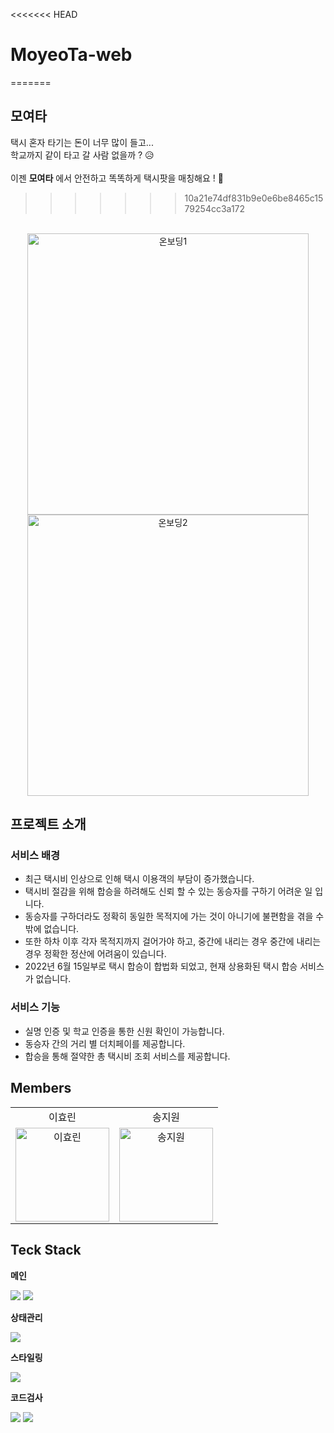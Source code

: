 <<<<<<< HEAD

# MoyeoTa-web
=======
## 모여타
택시 혼자 타기는 돈이 너무 많이 들고... <br>
학교까지 같이 타고 갈 사람 없을까 ? 😥
<br><br>
이젠 __모여타__ 에서 안전하고 똑똑하게 택시팟을 매칭해요 ! 🚕
>>>>>>> 10a21e74df831b9e0e6be8465c1579254cc3a172

<br>

<div align='center' flex-direction='row'>
<img height='450' alt='온보딩1' src='https://postfiles.pstatic.net/MjAyMzA5MDdfMTg0/MDAxNjk0MDY3MzI4NTA0.-ztrpWOMkLi3mlzlbBOeC4NmaJZSMWLTo6cwlDExYq0g.Q7Ghu1okVS8NCb22YuUSldJwEdM1eWjzukzI3yCaw8Eg.PNG.hyorish03/%EC%98%A8%EB%B3%B4%EB%94%A92.png?type=w966'/>
<img height='450' alt='온보딩2' src='https://postfiles.pstatic.net/MjAyMzA5MDdfMTMw/MDAxNjk0MDY3MzI4NTA2.CGumwpZx1s8KG2mdOuiVigdIDokfdOZ2QO9H21boOyAg.me2qJmd1WZGMubbfd2GPBYod3wW3F35dUmHriJNMWfMg.PNG.hyorish03/%EC%98%A8%EB%B3%B4%EB%94%A91.png?type=w966'/>
</div>



## 프로젝트 소개

### 서비스 배경

- 최근 택시비 인상으로 인해 택시 이용객의 부담이 증가했습니다.
- 택시비 절감을 위해 합승을 하려해도 신뢰 할 수 있는 동승자를 구하기 어려운 일 입니다.
- 동승자를 구하더라도 정확히 동일한 목적지에 가는 것이 아니기에 불편함을 겪을 수 밖에 없습니다.
- 또한 하차 이후 각자 목적지까지 걸어가야 하고, 중간에 내리는 경우 중간에 내리는 경우 정확한 정산에 어려움이 있습니다.
- 2022년 6월 15일부로 택시 합승이 합법화 되었고, 현재 상용화된 택시 합승 서비스가 없습니다.

### 서비스 기능

- 실명 인증 및 학교 인증을 통한 신원 확인이 가능합니다.
- 동승자 간의 거리 별 더치페이를 제공합니다.
- 합승을 통해 절약한 총 택시비 조회 서비스를 제공합니다.

## Members

<table align="center">
  <tr align="center">
    <td>이효린</td>
    <td>송지원</td>
  </tr>
  <tr>
    <td align="center">
        <a href="https://github.com/hyorish03"><img src="https://avatars.githubusercontent.com/u/108210492?v=4" width="150px" alt="이효린"/><br /></a>
     </td>
     <td align="center">
        <a href="https://github.com/wldnjs7064"><img src="https://avatars.githubusercontent.com/u/72726948?v=4" width="150px" alt="송지원"/><br /></a>
     </td>

  <tr>
</table>

## Teck Stack

**메인**

<div align="left">
<img src="https://img.shields.io/badge/TypeScript-3178C6?style=for-the-badge&logo=TypeScript&logoColor=white">
<img src="https://img.shields.io/badge/reactnative-61DAFB?style=for-the-badge&logo=react&logoColor=white">

**상태관리**

<img src="https://img.shields.io/badge/zustand-000000?style=for-the-badge&logo=zustand&logoColor=white">

**스타일링**

<img src="https://img.shields.io/badge/Stylesheet-61DAFB?style=for-the-badge&logo=zustand&logoColor=white">

**코드검사**

<img src="https://img.shields.io/badge/ESLint-4B32C3?style=for-the-badge&logo=ESLint&logoColor=white">
<img src="https://img.shields.io/badge/Prettier-F7B93E?style=for-the-badge&logo=Prettier&logoColor=white">

